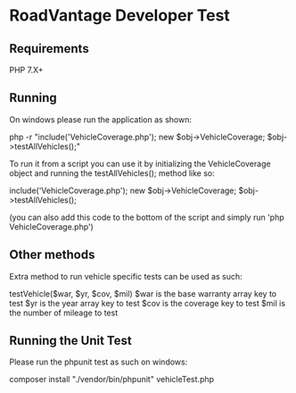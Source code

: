 # RoadVantage Developer Test

## Requirements

PHP 7.X+

## Running

On windows please run the application as shown:

php -r "include('VehicleCoverage.php'); new $obj->VehicleCoverage; $obj->testAllVehicles();"

To run it from a script you can use it by initializing the VehicleCoverage object and running the testAllVehicles(); method like so:

include('VehicleCoverage.php'); 
new $obj->VehicleCoverage; 
$obj->testAllVehicles();

(you can also add this code to the bottom of the script and simply run 'php VehicleCoverage.php')

## Other methods

Extra method to run vehicle specific tests can be used as such:

testVehicle($war, $yr, $cov, $mil)
$war is the base warranty array key to test
$yr is the year array key to test
$cov is the coverage key to test
$mil is the number of mileage to test


## Running the Unit Test

Please run the phpunit test as such on windows:

composer install
"./vendor/bin/phpunit" vehicleTest.php
